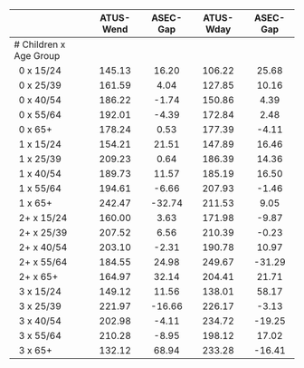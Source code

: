 
|                      |    ATUS-Wend |     ASEC-Gap |    ATUS-Wday |     ASEC-Gap |
| -------------------- | :----------: | :----------: | :----------: | :----------: |
| # Children x Age Group |              |              |              |              |
| &nbsp;&nbsp;0 x 15/24 |       145.13 |        16.20 |       106.22 |        25.68 |
| &nbsp;&nbsp;0 x 25/39 |       161.59 |         4.04 |       127.85 |        10.16 |
| &nbsp;&nbsp;0 x 40/54 |       186.22 |        -1.74 |       150.86 |         4.39 |
| &nbsp;&nbsp;0 x 55/64 |       192.01 |        -4.39 |       172.84 |         2.48 |
| &nbsp;&nbsp;0 x 65+  |       178.24 |         0.53 |       177.39 |        -4.11 |
| &nbsp;&nbsp;1 x 15/24 |       154.21 |        21.51 |       147.89 |        16.46 |
| &nbsp;&nbsp;1 x 25/39 |       209.23 |         0.64 |       186.39 |        14.36 |
| &nbsp;&nbsp;1 x 40/54 |       189.73 |        11.57 |       185.19 |        16.50 |
| &nbsp;&nbsp;1 x 55/64 |       194.61 |        -6.66 |       207.93 |        -1.46 |
| &nbsp;&nbsp;1 x 65+  |       242.47 |       -32.74 |       211.53 |         9.05 |
| &nbsp;&nbsp;2+ x 15/24 |       160.00 |         3.63 |       171.98 |        -9.87 |
| &nbsp;&nbsp;2+ x 25/39 |       207.52 |         6.56 |       210.39 |        -0.23 |
| &nbsp;&nbsp;2+ x 40/54 |       203.10 |        -2.31 |       190.78 |        10.97 |
| &nbsp;&nbsp;2+ x 55/64 |       184.55 |        24.98 |       249.67 |       -31.29 |
| &nbsp;&nbsp;2+ x 65+ |       164.97 |        32.14 |       204.41 |        21.71 |
| &nbsp;&nbsp;3 x 15/24 |       149.12 |        11.56 |       138.01 |        58.17 |
| &nbsp;&nbsp;3 x 25/39 |       221.97 |       -16.66 |       226.17 |        -3.13 |
| &nbsp;&nbsp;3 x 40/54 |       202.98 |        -4.11 |       234.72 |       -19.25 |
| &nbsp;&nbsp;3 x 55/64 |       210.28 |        -8.95 |       198.12 |        17.02 |
| &nbsp;&nbsp;3 x 65+  |       132.12 |        68.94 |       233.28 |       -16.41 |

